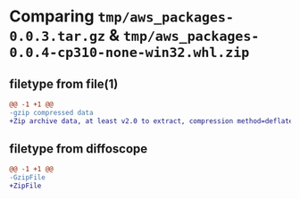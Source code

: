 # Comparing `tmp/aws_packages-0.0.3.tar.gz` & `tmp/aws_packages-0.0.4-cp310-none-win32.whl.zip`

## filetype from file(1)

```diff
@@ -1 +1 @@
-gzip compressed data
+Zip archive data, at least v2.0 to extract, compression method=deflate
```

## filetype from diffoscope

```diff
@@ -1 +1 @@
-GzipFile
+ZipFile
```

